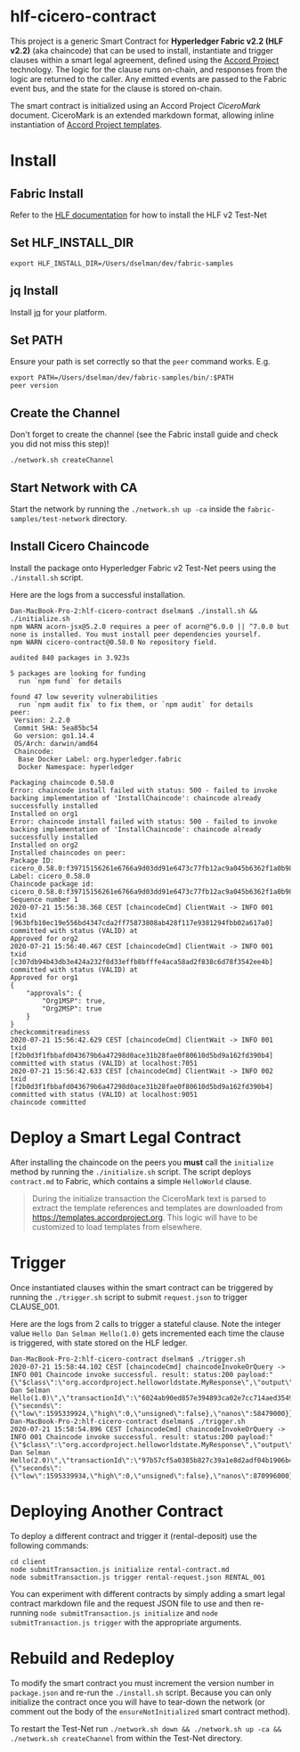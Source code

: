 # hlf-cicero-contract

This project is a generic Smart Contract for **Hyperledger Fabric v2.2 (HLF v2.2)** (aka chaincode) that can be used to install, instantiate and trigger clauses within a smart legal agreement, defined using the [Accord Project](https://accordproject.org) technology. The logic for the clause runs on-chain, and responses from the logic are returned to the caller. Any emitted events are passed to the Fabric event bus, and the state for the clause is stored on-chain.

The smart contract is initialized using an Accord Project *CiceroMark* document. CiceroMark is an extended markdown format, allowing inline instantiation of [Accord Project templates](https://docs.accordproject.org/docs/accordproject.html).

# Install

## Fabric Install
Refer to the [HLF documentation](https://hyperledger-fabric.readthedocs.io/en/release-2.2/install.html) for how to install the HLF v2 Test-Net

## Set HLF_INSTALL_DIR

```
export HLF_INSTALL_DIR=/Users/dselman/dev/fabric-samples
```

## jq Install
Install [jq](https://stedolan.github.io/jq/) for your platform.

## Set PATH

Ensure your path is set correctly so that the `peer` command works. E.g.

```
export PATH=/Users/dselman/dev/fabric-samples/bin/:$PATH
peer version
```

## Create the Channel

Don't forget to create the channel (see the Fabric install guide and check you did not miss this step)!

```
./network.sh createChannel
```

## Start Network **with CA**

Start the network by running the `./network.sh up -ca` inside the `fabric-samples/test-network` directory.

## Install Cicero Chaincode

Install the package onto Hyperledger Fabric v2 Test-Net peers using the `./install.sh` script.

Here are the logs from a successful installation.

```
Dan-MacBook-Pro-2:hlf-cicero-contract dselman$ ./install.sh && ./initialize.sh 
npm WARN acorn-jsx@5.2.0 requires a peer of acorn@^6.0.0 || ^7.0.0 but none is installed. You must install peer dependencies yourself.
npm WARN cicero-contract@0.58.0 No repository field.

audited 840 packages in 3.923s

5 packages are looking for funding
  run `npm fund` for details

found 47 low severity vulnerabilities
  run `npm audit fix` to fix them, or `npm audit` for details
peer:
 Version: 2.2.0
 Commit SHA: 5ea85bc54
 Go version: go1.14.4
 OS/Arch: darwin/amd64
 Chaincode:
  Base Docker Label: org.hyperledger.fabric
  Docker Namespace: hyperledger

Packaging chaincode 0.58.0
Error: chaincode install failed with status: 500 - failed to invoke backing implementation of 'InstallChaincode': chaincode already successfully installed
Installed on org1
Error: chaincode install failed with status: 500 - failed to invoke backing implementation of 'InstallChaincode': chaincode already successfully installed
Installed on org2
Installed chaincodes on peer:
Package ID: cicero_0.58.0:f39715156261e6766a9d03dd91e6473c77fb12ac9a045b6362f1a0b98ebd2c36, Label: cicero_0.58.0
Chaincode package id:  cicero_0.58.0:f39715156261e6766a9d03dd91e6473c77fb12ac9a045b6362f1a0b98ebd2c36
Sequence number 1
2020-07-21 15:56:38.368 CEST [chaincodeCmd] ClientWait -> INFO 001 txid [963bfb10ec19e556bd4347cda2ff75873808ab428f117e9381294fbb02a617a0] committed with status (VALID) at 
Approved for org2
2020-07-21 15:56:40.467 CEST [chaincodeCmd] ClientWait -> INFO 001 txid [c307db94b43db3e424a232f8d33effb8bfffe4aca58ad2f838c6d78f3542ee4b] committed with status (VALID) at 
Approved for org1
{
	"approvals": {
		"Org1MSP": true,
		"Org2MSP": true
	}
}
checkcommitreadiness
2020-07-21 15:56:42.629 CEST [chaincodeCmd] ClientWait -> INFO 001 txid [f2b0d3f1fbbafd043679b6a47298d0ace31b28fae0f80610d5bd9a162fd390b4] committed with status (VALID) at localhost:7051
2020-07-21 15:56:42.633 CEST [chaincodeCmd] ClientWait -> INFO 002 txid [f2b0d3f1fbbafd043679b6a47298d0ace31b28fae0f80610d5bd9a162fd390b4] committed with status (VALID) at localhost:9051
chaincode committed
```

# Deploy a Smart Legal Contract

After installing the chaincode on the peers you **must** call the `initialize` method by running the `./initialize.sh` script.
The script deploys `contract.md` to Fabric, which contains a simple `HelloWorld` clause.

> During the initialize transaction the CiceroMark text is parsed to extract the template references and templates are downloaded from https://templates.accordproject.org. This logic will have to be customized to load templates from elsewhere.

# Trigger

Once instantiated clauses within the smart contract can be triggered by running the `./trigger.sh` script to submit `request.json` to trigger CLAUSE_001.

Here are the logs from 2 calls to trigger a stateful clause. Note the integer value `Hello Dan Selman Hello(1.0)` gets incremented each time the clause is triggered, with state stored on the HLF ledger.

```
Dan-MacBook-Pro-2:hlf-cicero-contract dselman$ ./trigger.sh 
2020-07-21 15:58:44.102 CEST [chaincodeCmd] chaincodeInvokeOrQuery -> INFO 001 Chaincode invoke successful. result: status:200 payload:"{\"$class\":\"org.accordproject.helloworldstate.MyResponse\",\"output\":\"Hello Dan Selman Hello(1.0)\",\"transactionId\":\"6024ab90ed857e394893ca02e7cc714aed35495cf33e1446244d5da4510602e9\",\"timestamp\":{\"seconds\":{\"low\":1595339924,\"high\":0,\"unsigned\":false},\"nanos\":58479000}}" 
Dan-MacBook-Pro-2:hlf-cicero-contract dselman$ ./trigger.sh 
2020-07-21 15:58:54.896 CEST [chaincodeCmd] chaincodeInvokeOrQuery -> INFO 001 Chaincode invoke successful. result: status:200 payload:"{\"$class\":\"org.accordproject.helloworldstate.MyResponse\",\"output\":\"Hello Dan Selman Hello(2.0)\",\"transactionId\":\"97b57cf5a0385b827c39a1e8d2adf04b1906b4b1f9b6c307783b37a3510def5a\",\"timestamp\":{\"seconds\":{\"low\":1595339934,\"high\":0,\"unsigned\":false},\"nanos\":870996000}}" 
```

# Deploying Another Contract

To deploy a different contract and trigger it (rental-deposit) use the following commands:

```
cd client
node submitTransaction.js initialize rental-contract.md
node submitTransaction.js trigger rental-request.json RENTAL_001
```

You can experiment with different contracts by simply adding a smart legal contract markdown file and the request JSON file to use and then re-running `node submitTransaction.js initialize` and `node submitTransaction.js trigger` with the appropriate arguments.

# Rebuild and Redeploy

To modify the smart contract you must increment the version number in `package.json` and re-run the `./install.sh` script. Because you can only initialize the contract once you will have to tear-down the network (or comment out the body of the `ensureNotInitialized` smart contract method).

To restart the Test-Net run `./network.sh down && ./network.sh up -ca && ./network.sh createChannel` from within the Test-Net directory.